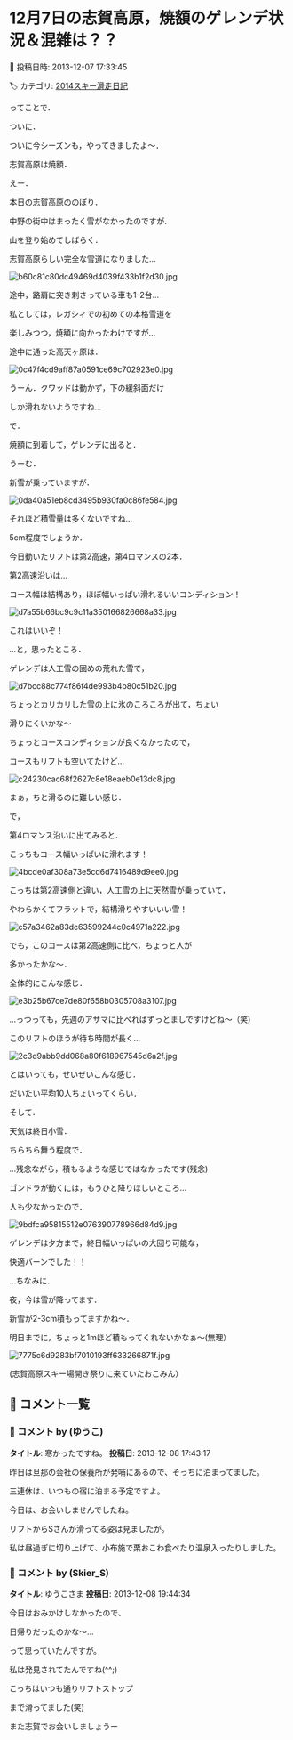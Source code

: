 # 12月7日の志賀高原，焼額のゲレンデ状況＆混雑は？？

📅 投稿日時: 2013-12-07 17:33:45

🏷️ カテゴリ: [2014スキー滑走日記](c992167609b6415052179ee69ea1ea7d8.md)

ってことで．


ついに．


ついに今シーズンも，やってきましたよ～．


志賀高原は焼額．





えー．


本日の志賀高原ののぼり．


中野の街中はまったく雪がなかったのですが．


山を登り始めてしばらく．


志賀高原らしい完全な雪道になりました…




![b60c81c80dc49469d4039f433b1f2d30.jpg](images/b60c81c80dc49469d4039f433b1f2d30.jpg)




途中，路肩に突き刺さっている車も1-2台…





私としては，レガシィでの初めての本格雪道を


楽しみつつ，焼額に向かったわけですが…


途中に通った高天ヶ原は．




![0c47f4cd9aff87a0591ce69c702923e0.jpg](images/0c47f4cd9aff87a0591ce69c702923e0.jpg)




うーん．クワッドは動かず，下の緩斜面だけ


しか滑れないようですね…





で．


焼額に到着して，ゲレンデに出ると．


うーむ．


新雪が乗っていますが．




![0da40a51eb8cd3495b930fa0c86fe584.jpg](images/0da40a51eb8cd3495b930fa0c86fe584.jpg)




それほど積雪量は多くないですね…


5cm程度でしょうか．


今日動いたリフトは第2高速，第4ロマンスの2本．





第2高速沿いは…


コース幅は結構あり，ほぼ幅いっぱい滑れるいいコンディション！




![d7a55b66bc9c9c11a350166826668a33.jpg](images/d7a55b66bc9c9c11a350166826668a33.jpg)




これはいいぞ！


…と，思ったところ．


ゲレンデは人工雪の固めの荒れた雪で，




![d7bcc88c774f86f4de993b4b80c51b20.jpg](images/d7bcc88c774f86f4de993b4b80c51b20.jpg)




ちょっとカリカリした雪の上に氷のころころが出て，ちょい


滑りにくいかな～





ちょっとコースコンディションが良くなかったので，


コースもリフトも空いてたけど…




![c24230cac68f2627c8e18eaeb0e13dc8.jpg](images/c24230cac68f2627c8e18eaeb0e13dc8.jpg)




まぁ，ちと滑るのに難しい感じ．





で，


第4ロマンス沿いに出てみると．


こっちもコース幅いっぱいに滑れます！




![4bcde0af308a73e5cd6d7416489d9ee0.jpg](images/4bcde0af308a73e5cd6d7416489d9ee0.jpg)




こっちは第2高速側と違い，人工雪の上に天然雪が乗っていて，


やわらかくてフラットで，結構滑りやすいいい雪！




![c57a3462a83dc63599244c0c4971a222.jpg](images/c57a3462a83dc63599244c0c4971a222.jpg)







でも，このコースは第2高速側に比べ，ちょっと人が


多かったかな～．


全体的にこんな感じ．




![e3b25b67ce7de80f658b0305708a3107.jpg](images/e3b25b67ce7de80f658b0305708a3107.jpg)




…っつっても，先週のアサマに比べればずっとましですけどね～（笑)





このリフトのほうが待ち時間が長く…




![2c3d9abb9dd068a80f618967545d6a2f.jpg](images/2c3d9abb9dd068a80f618967545d6a2f.jpg)




とはいっても，せいぜいこんな感じ．


だいたい平均10人ちょいってくらい．





そして．


天気は終日小雪．


ちらちら舞う程度で．


…残念ながら，積もるような感じではなかったです(残念)


ゴンドラが動くには，もうひと降りほしいところ…





人も少なかったので．




![9bdfca95815512e076390778966d84d9.jpg](images/9bdfca95815512e076390778966d84d9.jpg)




ゲレンデは夕方まで，終日幅いっぱいの大回り可能な，


快適バーンでした！！





…ちなみに．


夜，今は雪が降ってます．


新雪が2-3cm積もってますかね～．


明日までに，ちょっと1mほど積もってくれないかなぁ～(無理）







![7775c6d9283bf7010193ff633266871f.jpg](images/7775c6d9283bf7010193ff633266871f.jpg)




(志賀高原スキー場開き祭りに来ていたおこみん）

## 💬 コメント一覧

### 💬 コメント by (ゆうこ)
**タイトル**: 寒かったですね。
**投稿日**: 2013-12-08 17:43:17

昨日は旦那の会社の保養所が発哺にあるので、そっちに泊まってました。

三連休は、いつもの宿に泊まる予定ですよ。



今日は、お会いしませんでしたね。

リフトからSさんが滑ってる姿は見ましたが。

私は昼過ぎに切り上げて、小布施で栗おこわ食べたり温泉入ったりしました。

### 💬 コメント by (Skier_S)
**タイトル**: ゆうこさま
**投稿日**: 2013-12-08 19:44:34

今日はおみかけしなかったので、

日帰りだったのかな～…

って思っていたんですが。



私は発見されてたんですね(^^;)

こっちはいつも通りリフトストップ

まで滑ってました(笑)



また志賀でお会いしましょうー

